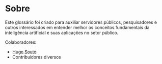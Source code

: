 # Sobre

Este glossário foi criado para auxiliar servidores públicos, pesquisadores e outros interessados em entender melhor os conceitos fundamentais da inteligência artificial e suas aplicações no setor público.

Colaboradores:
- [Hugo Souto](https://github.com/hugosouto)
- Contribuidores diversos
